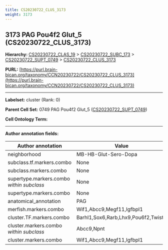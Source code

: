 ```yaml
---
title: CS20230722_CLUS_3173
weight: 3173
---
```

## 3173 PAG Pou4f2 Glut_5 (CS20230722_CLUS_3173)
<b>Hierarchy: </b>
[CS20230722_CLAS_19](../CS20230722_CLAS_19) >
[CS20230722_SUBC_173](../CS20230722_SUBC_173) >
[CS20230722_SUPT_0749](../CS20230722_SUPT_0749) >
[CS20230722_CLUS_3173](../CS20230722_CLUS_3173)

**PURL:** [https://purl.brain-bican.org/taxonomy/CCN20230722/CS20230722_CLUS_3173](https://purl.brain-bican.org/taxonomy/CCN20230722/CS20230722_CLUS_3173)

---


**Labelset:** cluster (Rank: 0)

**Parent Cell Set:** 0749 PAG Pou4f2 Glut_5 ([CS20230722_SUPT_0749](../CS20230722_SUPT_0749))



**Cell Ontology Term:** 

[MARKER GENES.]: #


---

[TRANSFERRED ANNOTATIONS.]: #


[AUTHOR ANNOTATION FIELDS.]: #


**Author annotation fields:**

| Author annotation | Value |
|-------------------|-------|
|neighborhood|MB-HB-Glut-Sero-Dopa|
|subclass.tf.markers.combo|None|
|subclass.markers.combo|None|
|supertype.markers.combo _within subclass_|None|
|supertype.markers.combo|None|
|anatomical_annotation|PAG|
|merfish.markers.combo|Wif1,Abcc9,Megf11,Igfbpl1|
|cluster.TF.markers.combo|Barhl1,Sox6,Rarb,Lhx9,Pou6f2,Twist2|
|cluster.markers.combo _within subclass_|Abcc9,Npnt|
|cluster.markers.combo|Wif1,Abcc9,Megf11,Igfbpl1|
